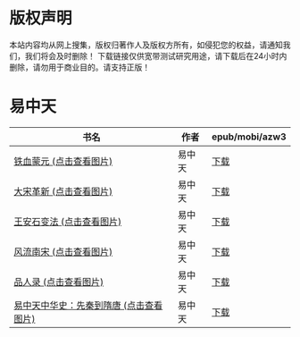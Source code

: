 # 版权声明

本站内容均从网上搜集，版权归著作人及版权方所有，如侵犯您的权益，请通知我们，我们将会及时删除！ 下载链接仅供宽带测试研究用途，请下载后在24小时内删除，请勿用于商业目的。请支持正版！

# 易中天

| 书名 | 作者 | epub/mobi/azw3 |
| --- | --- | --- |
| [铁血蒙元 (点击查看图片)](https://www.dushupai.com/attachment/2024/06/04/d837b20ff93fc97e.jpg) | 易中天 | [下载](https://url89.ctfile.com/f/31084289-1357023403-367a50?p=8866) |
| [大宋革新 (点击查看图片)](https://www.dushupai.com/attachment/2024/06/04/bf1a4a6b8a31c29c.jpg) | 易中天 | [下载](https://url89.ctfile.com/f/31084289-1357023322-d132ff?p=8866) |
| [王安石变法 (点击查看图片)](https://www.dushupai.com/attachment/2024/06/04/0ae52540abe40d85.jpg) | 易中天 | [下载](https://url89.ctfile.com/f/31084289-1357023325-383dbd?p=8866) |
| [风流南宋 (点击查看图片)](https://www.dushupai.com/attachment/2024/06/04/eef632a3aa2b2913.jpg) | 易中天 | [下载](https://url89.ctfile.com/f/31084289-1357023310-7ae917?p=8866) |
| [品人录 (点击查看图片)](https://www.dushupai.com/attachment/2024/06/04/abdb5c84e6065d01.jpg) | 易中天 | [下载](https://url89.ctfile.com/f/31084289-1357022626-1799b8?p=8866) |
| [易中天中华史：先秦到隋唐 (点击查看图片)](https://www.dushupai.com/attachment/2024/06/01/b8e9d40043519e23.jpg) | 易中天 | [下载](https://url89.ctfile.com/f/31084289-1357008340-6d454f?p=8866) |
